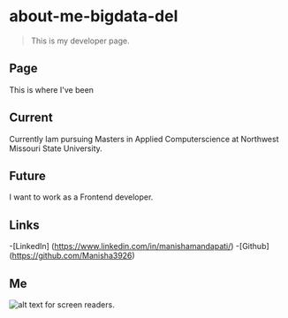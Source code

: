 # about-me-bigdata-del

> This is my developer page.
 
## Page

This is where I've been

## Current

Currently Iam pursuing Masters in Applied Computerscience at Northwest Missouri State University.

## Future

I want to work as a Frontend developer.

## Links

-[LinkedIn] (https://www.linkedin.com/in/manishamandapati/)
-[Github] (https://github.com/Manisha3926)

## Me
![alt text for screen readers](/path/to/image.png "Text to show on mouseover").





